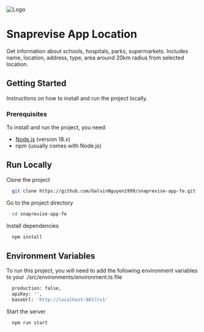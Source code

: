 ![Logo](https://mail.google.com/mail/u/0?ui=2&ik=5268df2d64&attid=0.1.1&permmsgid=msg-f:1782419210384915750&th=18bc6cd403d33d26&view=fimg&fur=ip&sz=s0-l75-ft&attbid=ANGjdJ-XsGEpN2hYdC7dzh9mgREl7OqhuTWwY0xgnTlZgAYPIHl1haB1jYvJnk4BLCLhfzq-l9Vbs-VnjmECA2VDTbqEg7_p8kGrIx0-KB0xGZaEp3-L0ktPsNcp6tQ&disp=emb)


# Snaprevise App Location

Get information about schools, hospitals, parks, supermarkets. Includes name, location, address, type, area around 20km radius from selected location.
## Getting Started

Instructions on how to install and run the project locally.

### Prerequisites

To install and run the project, you need:

- [Node.js](https://nodejs.org/) (version 18.x)
- npm (usually comes with Node.js)

## Run Locally

Clone the project

```bash
  git clone https://github.com/GalvinNguyen1999/snaprevise-app-fe.git
```

Go to the project directory

```bash
  cd snaprevise-app-fe
```

Install dependencies

```bash
  npm install
```


## Environment Variables

To run this project, you will need to add the following environment variables to your ./src/environments/environment.ts file
```bash
  production: false,
  apiKey: '',
  baseUrl: 'http://localhost:8017/v1'
```

Start the server

```bash
  npm run start
```
